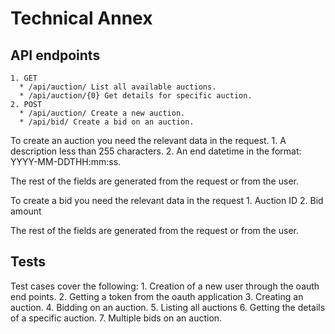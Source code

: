 # Technical Annex

## API endpoints

    1. GET
      * /api/auction/ List all available auctions.
      * /api/auction/{0} Get details for specific auction.
    2. POST
      * /api/auction/ Create a new auction.
      * /api/bid/ Create a bid on an auction. 

To create an auction you need the relevant data in the request.
    1. A description less than 255 characters.
    2. An end datetime in the format: YYYY-MM-DDTHH:mm:ss. 

The rest of the fields are generated from the request or from the user. 

To create a bid you need the relevant data in the request
    1. Auction ID 
    2. Bid amount

The rest of the fields are generated from the request or from the user. 

## Tests 

Test cases cover the following: 
    1. Creation of a new user through the oauth end points. 
    2. Getting a token from the oauth application
    3. Creating an auction.
    4. Bidding on an auction. 
    5. Listing all auctions
    6. Getting the details of a specific auction.
    7. Multiple bids on an auction. 

